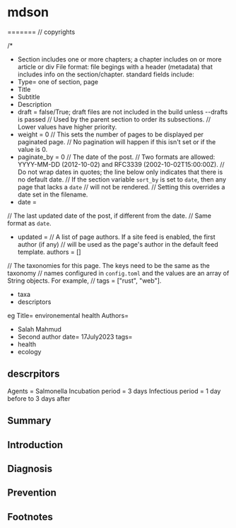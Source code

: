# mdson
=======
// copyrights

/*
- Section includes one or more chapters; a chapter includes on or more article or div
File format:
file begings with a header (metadata) that includes info on the section/chapter.
standard fields include:
- Type= one of section, page
- Title
- Subtitle
- Description
- draft = false/True; draft files are not included in the build unless --drafts is passed
// Used by the parent section to order its subsections.
// Lower values have higher priority.
- weight = 0
// This sets the number of pages to be displayed per paginated page.
// No pagination will happen if this isn't set or if the value is 0.
- paginate_by = 0
// The date of the post.
// Two formats are allowed: YYYY-MM-DD (2012-10-02) and RFC3339 (2002-10-02T15:00:00Z).
// Do not wrap dates in quotes; the line below only indicates that there is no default date.
// If the section variable `sort_by` is set to `date`, then any page that lacks a `date`
// will not be rendered.
// Setting this overrides a date set in the filename.
- date =

// The last updated date of the post, if different from the date.
// Same format as `date`.
- updated =
// A list of page authors. If a site feed is enabled, the first author (if any)
// will be used as the page's author in the default feed template.
authors = []

// The taxonomies for this page. The keys need to be the same as the taxonomy
// names configured in `config.toml` and the values are an array of String objects. For example,
// tags = ["rust", "web"].
- taxa
- descriptors

eg
Title= environemental health
Authors= 
- Salah Mahmud
- Second author
date= 17July2023
tags=
- health
- ecology

## descrpitors
Agents = Salmonella
Incubation period = 3 days
Infectious period = 1 day before to 3 days after

## Summary

## Introduction

## Diagnosis

## Prevention

## Footnotes


